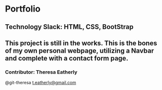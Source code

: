 # Portfolio



## Technology Slack: HTML, CSS, BootStrap

## This project is still in the works. This is the bones of my own personal webpage, utilizing a Navbar and complete with a contact form page.

### Contributor: Theresa Eatherly
@git-theresa
[t.eatherly@gmail.com](t.eatherly@gmail.com)